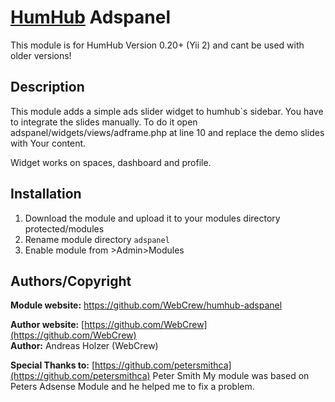 # [HumHub](https://github.com/humhub/humhub) Adspanel

This module is for HumHub Version 0.20+ (Yii 2) and cant be used with older versions!

## Description

This module adds a simple ads slider widget to humhub`s sidebar.  You have to integrate the slides manually. To do it open adspanel/widgets/views/adframe.php at line 10 and replace the demo slides with Your content.

Widget works on spaces, dashboard and profile.

## Installation
1. Download the module and upload it to your modules directory protected/modules
2. Rename module directory ```adspanel```
3. Enable module from >Admin>Modules


## Authors/Copyright

__Module website:__ <https://github.com/WebCrew/humhub-adspanel>  

__Author website:__ [https://github.com/WebCrew](https://github.com/WebCrew)    
__Author:__ Andreas Holzer (WebCrew)

__Special Thanks to:__ [https://github.com/petersmithca](https://github.com/petersmithca) 
                       Peter Smith My module was based on Peters Adsense Module and he helped me to fix a problem.
